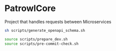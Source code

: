 # PatrowlCore
Project that handles requests between Microservices



```bash
sh scripts/generate_openapi_schema.sh
```

```bash
source scripts/prepare_dev.sh
source scripts/pre-commit-check.sh
```